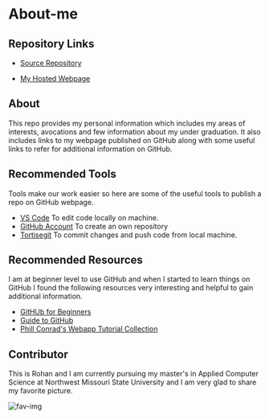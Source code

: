 # About-me

## Repository Links

- [Source Repository](https://github.com/rohan6471/About-me)

- [My Hosted Webpage](https://rohan6471.github.io/rohan.github.io/)

## About
This repo provides my personal information which includes my areas of interests, avocations and few information about my under graduation. It also includes links to my webpage published on GitHub along with some useful links to refer for additional information on GitHub.

## Recommended Tools
Tools make our work easier so here are some of the useful tools to publish a repo on GitHub webpage.

- [VS Code](https://code.visualstudio.com) To edit code locally on machine.
- [GitHub Account](https://github.com) To create an own repository
- [Tortisegit](https://tortoisegit.org) To commit changes and push code from local machine.

## Recommended Resources

I am at beginner level to use GitHub and when I started to learn things on GitHub I found the following resources very interesting and helpful to gain additional information. 

- [GitHUb for Beginners](https://towardsdatascience.com/getting-started-with-git-and-github-6fcd0f2d4ac6)
- [Guide to GitHub](https://readwrite.com/2013/09/30/understanding-github-a-journey-for-beginners-part-1)
- [Phill Conrad's Webapp Tutorial Collection](https://github.com/pconrad-webapps)

## Contributor
 This is Rohan and I am currently pursuing my master's in Applied Computer Science at Northwest Missouri State University and I am very glad to share my favorite picture.

![fav-img](https://scontent-ort2-2.xx.fbcdn.net/v/t1.0-9/60342268_1057148171151331_9100605864191983616_n.jpg?_nc_cat=110&_nc_oc=AQlA9Z49Q6Sc2bPPBxDDHjMUsq7lKLUeDJ5fs46Aior_JqzoLJzHTd90uJ8uRDFIQf4&_nc_ht=scontent-ort2-2.xx&oh=6ab640b60fcf263aaafeeceed3473f6e&oe=5E12DA30)


